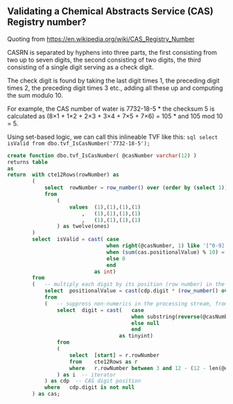 ## Validating a Chemical Abstracts Service (CAS) Registry number?

Quoting from https://en.wikipedia.org/wiki/CAS_Registry_Number

CASRN is separated by hyphens into three parts, the first consisting from two up to seven digits, the second consisting of two digits, 
the third consisting of a single digit serving as a check digit.

The check digit is found by taking the last digit times 1, the preceding digit times 2, the preceding digit times 3 etc., 
adding all these up and computing the sum modulo 10. 

For example, the CAS number of water is 7732-18-5
    * the checksum 5 is calculated as (8×1 + 1×2 + 2×3 + 3×4 + 7×5 + 7×6) = 105
    * and 105 mod 10 = 5.

Using set-based logic, we can call this inlineable TVF like this: ```sql select isValid from dbo.tvf_IsCasNumber('7732-18-5'); ```

``` sql
create function dbo.tvf_IsCasNumber( @casNumber varchar(12) )
returns table
as
return	with cte12Rows(rowNumber) as
        (
            select  rowNumber = row_number() over (order by (select 1))
            from 
                ( 
                    values  (1),(1),(1),(1)
                        ,   (1),(1),(1),(1)
                        ,   (1),(1),(1),(1)
                ) as twelve(ones)
        )
        select  isValid	= cast(	case
                                when right(@casNumber, 1) like '[^0-9]' then 0									-- invalid checkdigit
                                when (sum(cas.positionalValue) % 10) = cast(right(@casNumber, 1) as int) then 1	-- valid checksum
                                else 0																			-- invalid checksum
                                end
                            as int)
        from
        (   -- multiply each digit by its position (row number) in the numerics-only CAS number, from right to left
            select  positionalValue = cast(cdp.digit * (row_number() over (order by (select 1)))  as tinyint)
            from
            (   -- suppress non-numerics in the processing stream, from right-to-left (aka reverse), by nulling them out of the result set
                select  digit =	cast(	case 
                                        when substring(reverse(@casNumber), i.[start], 1) like '[0-9]' then substring(reverse(@casNumber), i.[start], 1) 
                                        else null 
                                        end 
                                    as tinyint)
                from 
                (
                    select  [start] = r.rowNumber
                    from    cte12Rows as r
                    where   r.rowNumber between 3 and 12 - (12 - len(@casNumber)) -- exclude the right most checkdigit and its preceeding dash from processing
                ) as i	-- iterator
            ) as cdp  -- CAS digit position
            where	cdp.digit is not null
        ) as cas;
``` 
